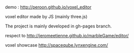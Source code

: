 demo : http://peroon.github.io/voxel_editor

voxel editor made by JS (mainly three.js)

The project is mainly developed in gh-pages branch.

respect to 
http://jeromeetienne.github.io/marbleGame/editor/

voxel showcase
http://spaceqube.lynxengine.com/
